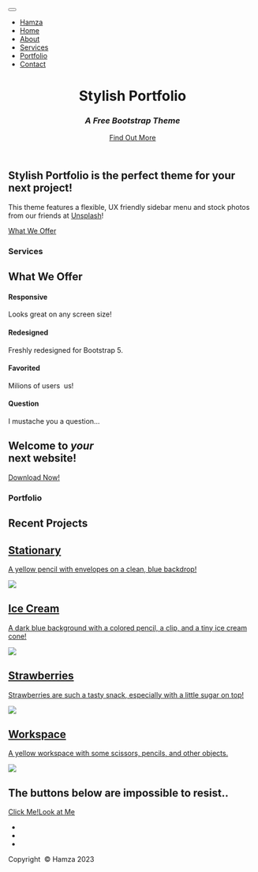 <!DOCTYPE html>
<html data-bs-theme="light" lang="en">

<head>
    <meta charset="utf-8">
    <meta name="viewport" content="width=device-width, initial-scale=1.0, shrink-to-fit=no">
    <title>Home - Hamza</title>
    <link rel="stylesheet" href="assets/bootstrap/css/bootstrap.min.css">
    <link rel="stylesheet" href="https://fonts.googleapis.com/css?family=Source+Sans+Pro:300,400,700,300italic,400italic,700italic&amp;display=swap">
    <link rel="stylesheet" href="assets/fonts/font-awesome.min.css">
    <link rel="stylesheet" href="assets/fonts/simple-line-icons.min.css">
</head>

<body id="page-top"><a class="menu-toggle rounded" href="#"><i class="fa fa-bars"></i></a>
    <nav class="navbar navbar-expand navbar-light" id="sidebar-wrapper">
        <div class="container"><button data-bs-toggle="collapse" class="navbar-toggler d-none" data-bs-target="#"></button>
            <div class="collapse navbar-collapse">
                <ul class="navbar-nav sidebar-nav" id="sidebar-nav">
                    <li class="nav-item sidebar-brand"><a class="nav-link active js-scroll-trigger" href="#page-top">Hamza</a></li>
                    <li class="nav-item sidebar-nav-item"><a class="nav-link js-scroll-trigger" href="#page-top">Home</a></li>
                    <li class="nav-item sidebar-nav-item"><a class="nav-link js-scroll-trigger" href="#about">About</a></li>
                    <li class="nav-item sidebar-nav-item"><a class="nav-link js-scroll-trigger" href="#services">Services</a></li>
                    <li class="nav-item sidebar-nav-item"><a class="nav-link js-scroll-trigger" href="#portfolio">Portfolio</a></li>
                    <li class="nav-item sidebar-nav-item"><a class="nav-link js-scroll-trigger" href="#contact">Contact</a></li>
                </ul>
            </div>
        </div>
    </nav>
    <header class="d-flex masthead" style="background-image:url('assets/img/bg-masthead.jpg');">
        <div class="container my-auto text-center">
            <h1 class="mb-1">Stylish Portfoliо</h1>
            <h3 class="mb-5"><em>A Free Bootstrap Theme</em></h3><a class="btn btn-primary btn-xl js-scroll-trigger" role="button" href="#about">Find Out More</a>
            <div class="overlay"></div>
        </div>
    </header>
    <section id="about" class="content-section bg-light">
        <div class="container text-center">
            <div class="row">
                <div class="col-lg-10 mx-auto">
                    <h2>Stylish Portfolio is the perfect theme for your next project!</h2>
                    <p class="lead mb-5"><span>This theme features a flexible, UX friendly sidebar menu and stock photos from our friends at&nbsp;</span><a href="https://unsplash.com/">Unsplash</a><span>!</span></p><a class="btn btn-dark btn-xl js-scroll-trigger" role="button" href="#services">What We Offer</a>
                </div>
            </div>
        </div>
    </section>
    <section id="services" class="content-section bg-primary text-white text-center">
        <div class="container">
            <div class="content-section-heading">
                <h3 class="text-secondary mb-0">Services</h3>
                <h2 class="mb-5">What We Offer</h2>
            </div>
            <div class="row">
                <div class="col-md-6 col-lg-3 mb-5 mb-lg-0"><span class="mx-auto service-icon rounded-circle mb-3"><i class="icon-screen-smartphone"></i></span>
                    <h4><strong>Responsive</strong></h4>
                    <p class="mb-0 text-faded">Looks great on any screen size!</p>
                </div>
                <div class="col-md-6 col-lg-3 mb-5 mb-lg-0"><span class="mx-auto service-icon rounded-circle mb-3"><i class="icon-pencil"></i></span>
                    <h4><strong>Redesigned</strong></h4>
                    <p class="mb-0 text-faded">Freshly redesigned for Bootstrap 5.</p>
                </div>
                <div class="col-md-6 col-lg-3 mb-5 mb-lg-0"><span class="mx-auto service-icon rounded-circle mb-3"><i class="icon-like"></i></span>
                    <h4><strong>Favorited</strong></h4>
                    <p class="mb-0 text-faded"><span>Milions of users&nbsp;</span><i class="fa fa-heart"></i><span>&nbsp;us!</span></p>
                </div>
                <div class="col-md-6 col-lg-3 mb-5 mb-lg-0"><span class="mx-auto service-icon rounded-circle mb-3"><i class="icon-mustache"></i></span>
                    <h4><strong>Question</strong></h4>
                    <p class="mb-0 text-faded">I mustache you a question...</p>
                </div>
            </div>
        </div>
    </section>
    <section class="callout" style="background:linear-gradient(90deg, rgba(255, 255, 255, 0.1) 0%, rgba(255, 255, 255, 0.1) 100%), url(&quot;assets/img/bg-callout.jpg&quot;);background-position:center center;background-repeat:no-repeat;background-size:cover;">
        <div class="container text-center">
            <h2 class="mx-auto mb-5"><span>Welcome to&nbsp;</span><em>your</em><span><br>next website!<br></span></h2><a class="btn btn-primary btn-xl" role="button" href="#">Download Now!</a>
        </div>
    </section>
    <section id="portfolio" class="content-section">
        <div class="container">
            <div class="content-section-heading text-center">
                <h3 class="text-secondary mb-0">Portfolio</h3>
                <h2 class="mb-5">Recent Projects</h2>
            </div>
            <div class="row g-0">
                <div class="col-lg-6"><a class="portfolio-item" href="#">
                        <div class="caption">
                            <div class="caption-content">
                                <h2>Stationary</h2>
                                <p class="mb-0">A yellow pencil with envelopes on a clean, blue backdrop!</p>
                            </div>
                        </div><img class="img-fluid" src="assets/img/portfolio-1.jpg">
                    </a></div>
                <div class="col-lg-6"><a class="portfolio-item" href="#">
                        <div class="caption">
                            <div class="caption-content">
                                <h2>Ice Cream</h2>
                                <p class="mb-0">A dark blue background with a colored pencil, a clip, and a tiny ice cream cone!</p>
                            </div>
                        </div><img class="img-fluid" src="assets/img/portfolio-2.jpg">
                    </a></div>
                <div class="col-lg-6"><a class="portfolio-item" href="#">
                        <div class="caption">
                            <div class="caption-content">
                                <h2>Strawberries</h2>
                                <p class="mb-0">Strawberries are such a tasty snack, especially with a little sugar on top!</p>
                            </div>
                        </div><img class="img-fluid" src="assets/img/portfolio-3.jpg">
                    </a></div>
                <div class="col-lg-6"><a class="portfolio-item" href="#">
                        <div class="caption">
                            <div class="caption-content">
                                <h2>Workspace</h2>
                                <p class="mb-0">A yellow workspace with some scissors, pencils, and other objects.</p>
                            </div>
                        </div><img class="img-fluid" src="assets/img/portfolio-4.jpg">
                    </a></div>
            </div>
        </div>
    </section>
    <section class="content-section bg-primary text-white">
        <div class="container text-center">
            <h2 class="mb-4">The buttons below are impossible to resist..</h2><a class="btn btn-light btn-xl me-4" role="button" href="#">Click Me!</a><a class="btn btn-dark btn-xl me-4" role="button" href="#">Look at Me</a>
        </div>
    </section>
    <section id="contact" class="map">
        <footer class="footer text-center">
            <div class="container">
                <ul class="list-inline mb-5">
                    <li class="list-inline-item">&nbsp;<a class="link-light social-link rounded-circle" href="#"><i class="icon-social-facebook"></i></a></li>
                    <li class="list-inline-item">&nbsp;<a class="link-light social-link rounded-circle" href="#"><i class="icon-social-twitter"></i></a></li>
                    <li class="list-inline-item">&nbsp;<a class="link-light social-link rounded-circle" href="#"><i class="icon-social-github"></i></a></li>
                </ul>
                <p class="text-muted mb-0 small">Copyright &nbsp;© Hamza 2023</p>
            </div><a class="js-scroll-trigger scroll-to-top rounded" href="#page-top"><i class="fa fa-angle-up"></i></a>
        </footer>
    </section>
    <script src="assets/bootstrap/js/bootstrap.min.js"></script>
    <script src="assets/js/stylish-portfolio.js"></script>
</body>

</html>
